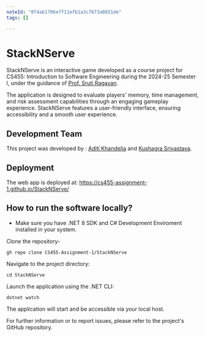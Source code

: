 ```yaml
---
noteId: "0f4ab1706e7f11efb1a3c7673a0851de"
tags: []

---
```


# StackNServe

StackNServe is an interactive game developed as a course project for CS455: Introduction to Software Engineering during the 2024-25 Semester I, under the guidance of [Prof. Sruti Ragavan](https://sruti-s-ragavan.github.io).

The application is designed to evaluate players' memory, time management, and risk assessment capabilities through an engaging gameplay experience. StackNServe features a user-friendly interface, ensuring accessibility and a smooth user experience.

## Development Team

This project was developed by : [Aditi Khandelia](https://github.com/AditiKhandelia) and [Kushagra Srivastava](https://github.com/whizdor).

## Deployment

The web app is deployed at: https://cs455-assignment-1.github.io/StackNServe/

## How to run the software locally?

* Make sure you have .NET 8 SDK and C# Development Enviroment installed in your system.

Clone the repository-

```
gh repo clone CS455-Assignment-1/StackNServe
```
Navigate to the project directory:

```
cd StackNServe
```
Launch the application using the .NET CLI:
```
dotnet watch
```
The application will start and be accessible via your local host.

For further information or to report issues, please refer to the project's GitHub repository.